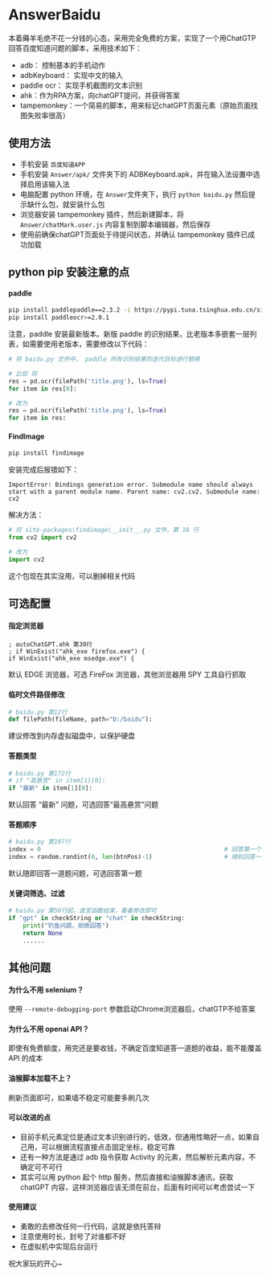 # AnswerBaidu

本着薅羊毛绝不花一分钱的心态，采用完全免费的方案，实现了一个用ChatGTP回答百度知道问题的脚本，采用技术如下：

- adb： 控制基本的手机动作
- adbKeyboard： 实现中文的输入
- paddle ocr： 实现手机截图的文本识别
- ahk：作为RPA方案，向chatGPT提问，并获得答案
- tampemonkey：一个简易的脚本，用来标记chatGPT页面元素（原始页面找图失败率很高）

## 使用方法
 
- 手机安装 ```百度知道APP```
- 手机安装 ```Answer/apk/``` 文件夹下的 ADBKeyboard.apk，并在输入法设置中选择启用该输入法
- 电脑配置 python 环境，在 ```Answer```文件夹下，执行 ``` python baidu.py ``` 然后提示缺什么包，就安装什么包
- 浏览器安装 tampemonkey 插件，然后新建脚本，将 ```Answer/chatMark.user.js``` 内容复制到脚本编辑器，然后保存
- 使用前确保chatGPT页面处于待提问状态，并确认 tampemonkey 插件已成功加载

## python pip 安装注意的点

#### paddle

```bash
pip install paddlepaddle==2.3.2 -i https://pypi.tuna.tsinghua.edu.cn/simple
pip install paddleocr>=2.0.1
```

注意，paddle 安装最新版本。新版 paddle 的识别结果，比老版本多嵌套一层列表，如需要使用老版本，需要修改以下代码：

```python
# 将 baidu.py 文件中， paddle 所有识别结果的迭代目标进行替换

# 比如 将
res = pd.ocr(filePath('title.png'), ls=True)
for item in res[0]:

# 改为
res = pd.ocr(filePath('title.png'), ls=True)
for item in res:

```

#### FindImage
```bash
pip install findimage
```

安装完成后报错如下：
```
ImportError: Bindings generation error. Submodule name should always start with a parent module name. Parent name: cv2.cv2. Submodule name: cv2
```

解决方法：
``` python
# 将 site-packages\findimage\__init__.py 文件，第 18 行
from cv2 import cv2

# 改为
import cv2
```
这个包现在其实没用，可以删掉相关代码

## 可选配置

#### 指定浏览器
```ahk
; autoChatGPT.ahk 第30行
; if WinExist("ahk_exe firefox.exe") {
if WinExist("ahk_exe msedge.exe") {
```
默认 EDGE 浏览器，可选 FireFox 浏览器，其他浏览器用 SPY 工具自行抓取

#### 临时文件路径修改
```python
# baidu.py 第12行
def filePath(fileName, path="D:/baidu"):
```
建议修改到内存虚拟磁盘中，以保护硬盘

#### 答题类型
```python
# baidu.py 第172行
# if "高悬赏" in item[1][0]:
if "最新" in item[1][0]:
```
默认回答 “最新” 问题，可选回答“最高悬赏”问题

#### 答题顺序
```python
# baidu.py 第197行
index = 0                                                   # 回答第一个问题
index = random.randint(0, len(btnPos)-1)                    # 随机回答一个问题
```
默认随即回答一道题问题，可选回答第一题

#### 关键词筛选、过滤
```python
# baidu.py 第50行起，直至函数结束，看着修改即可
if "gpt" in checkString or "chat" in checkString:
    print("钓鱼问题，拒绝回答")
    return None
    ......
```


## 其他问题

#### 为什么不用 selenium？

使用 ```--remote-debugging-port``` 参数启动Chrome浏览器后，chatGTP不给答案

#### 为什么不用 openai API？
即使有免费额度，用完还是要收钱，不确定百度知道答一道题的收益，能不能覆盖 API 的成本

#### 油猴脚本加载不上？
刷新页面即可，如果墙不稳定可能要多刷几次

#### 可以改进的点
- 目前手机元素定位是通过文本识别进行的，低效，但通用性略好一点，如果自己用，可以根据流程直接点击固定坐标，稳定可靠
- 还有一种方法是通过 adb 指令获取 Activity 的元素，然后解析元素内容，不确定可不可行
- 其实可以用 python 起个 http 服务，然后直接和油猴脚本通讯，获取 chatGPT 内容，这样浏览器应该无须在前台，后面有时间可以考虑尝试一下

#### 使用建议
- 勇敢的去修改任何一行代码，这就是依托答辩
- 注意使用时长，封号了对谁都不好
- 在虚拟机中实现后台运行

祝大家玩的开心~


